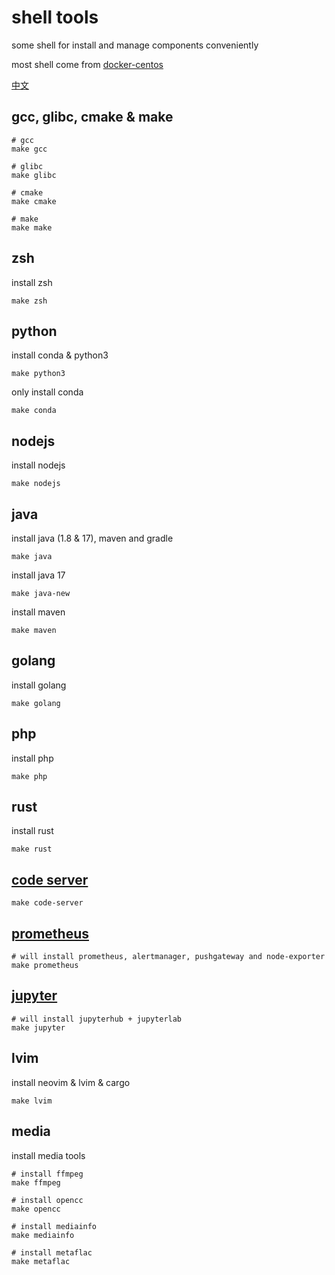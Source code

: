 # shell tools
some shell for install and manage components conveniently

most shell come from [docker-centos](https://github.com/smiecj/docker-centos)

[中文](https://github.com/smiecj/shell-tools/blob/main/README_zh.md)

## gcc, glibc, cmake & make

```
# gcc
make gcc

# glibc
make glibc

# cmake
make cmake

# make
make make
```

## zsh

install zsh

```
make zsh
```

## python

install conda & python3

```
make python3
```

only install conda

```
make conda
```

## nodejs

install nodejs

```
make nodejs
```

## java

install java (1.8 & 17), maven and gradle

```
make java
```

install java 17

```
make java-new
```

install maven

```
make maven
```

## golang

install golang

```
make golang
```

## php

install php

```
make php
```

## rust

install rust

```
make rust
```

## [code server](https://github.com/coder/code-server)

```shell
make code-server
```

## [prometheus](https://github.com/prometheus/prometheus)

```shell
# will install prometheus, alertmanager, pushgateway and node-exporter
make prometheus
```

## [jupyter](https://github.com/jupyterhub/jupyterhub)

```shell
# will install jupyterhub + jupyterlab
make jupyter
```

## lvim

install neovim & lvim & cargo

```
make lvim
```

## media

install media tools

```
# install ffmpeg
make ffmpeg

# install opencc
make opencc

# install mediainfo
make mediainfo

# install metaflac
make metaflac
```